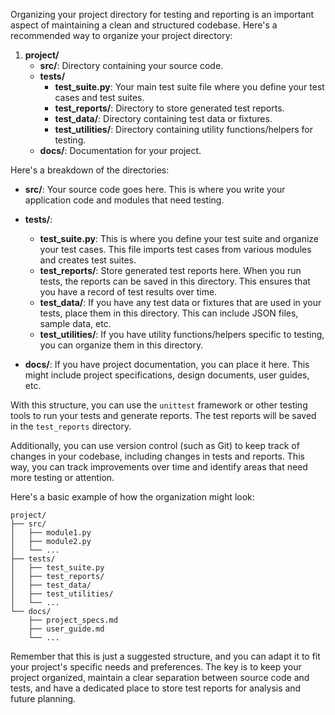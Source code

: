 Organizing your project directory for testing and reporting is an important aspect of maintaining a clean and structured codebase. Here's a recommended way to organize your project directory:

1. **project/**
   - **src/**: Directory containing your source code.
   - **tests/**
     - **test_suite.py**: Your main test suite file where you define your test cases and test suites.
     - **test_reports/**: Directory to store generated test reports.
     - **test_data/**: Directory containing test data or fixtures.
     - **test_utilities/**: Directory containing utility functions/helpers for testing.
   - **docs/**: Documentation for your project.

Here's a breakdown of the directories:

- **src/**: Your source code goes here. This is where you write your application code and modules that need testing.

- **tests/**:
  - **test_suite.py**: This is where you define your test suite and organize your test cases. This file imports test cases from various modules and creates test suites.
  - **test_reports/**: Store generated test reports here. When you run tests, the reports can be saved in this directory. This ensures that you have a record of test results over time.
  - **test_data/**: If you have any test data or fixtures that are used in your tests, place them in this directory. This can include JSON files, sample data, etc.
  - **test_utilities/**: If you have utility functions/helpers specific to testing, you can organize them in this directory.

- **docs/**: If you have project documentation, you can place it here. This might include project specifications, design documents, user guides, etc.

With this structure, you can use the `unittest` framework or other testing tools to run your tests and generate reports. The test reports will be saved in the `test_reports` directory.

Additionally, you can use version control (such as Git) to keep track of changes in your codebase, including changes in tests and reports. This way, you can track improvements over time and identify areas that need more testing or attention.

Here's a basic example of how the organization might look:

```
project/
├── src/
│   ├── module1.py
│   ├── module2.py
│   └── ...
├── tests/
│   ├── test_suite.py
│   ├── test_reports/
│   ├── test_data/
│   ├── test_utilities/
│   └── ...
└── docs/
    ├── project_specs.md
    ├── user_guide.md
    └── ...
```

Remember that this is just a suggested structure, and you can adapt it to fit your project's specific needs and preferences. The key is to keep your project organized, maintain a clear separation between source code and tests, and have a dedicated place to store test reports for analysis and future planning.
